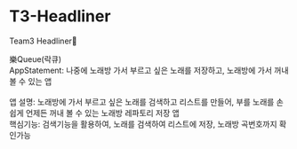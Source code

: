 # T3-Headliner
Team3 Headliner🤘

樂Queue(락큐) <br>
AppStatement: 나중에 노래방 가서 부르고 싶은 노래를 저장하고, 노래방에 가서 꺼내볼 수 있는 앱 <br><br>
앱 설명: 노래방에 가서 부르고 싶은 노래를 검색하고 리스트를 만들어, 부를 노래를 손쉽게 언제든 꺼내 볼 수 있는 노래방 레파토리 저장 앱 <br>
핵심기능: 검색기능을 활용하여, 노래를 검색하여 리스트에 저장, 노래방 곡번호까지 확인가능
